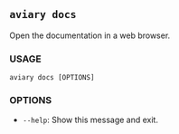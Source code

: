 ## `aviary docs`

Open the documentation in a web browser.

### **USAGE**

```
aviary docs [OPTIONS]
```

### **OPTIONS**

- `--help`: Show this message and exit.
